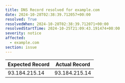 ```yaml
---
title: DNS Record resolved for example.com
date: 2024-10-28T02:38:39.712057+00:00
resolved: True
resolvedWhen: 2024-10-28T02:38:39.712071+00:00
resolvedStartTime: 2024-10-25T21:09:43.191474+00:00
severity: notice
affected:
  - example.com
section: issue
---
```


| Expected Record  | Actual Record  |
|------------------|----------------|
| 93.184.215.14 | 93.184.215.14 |
